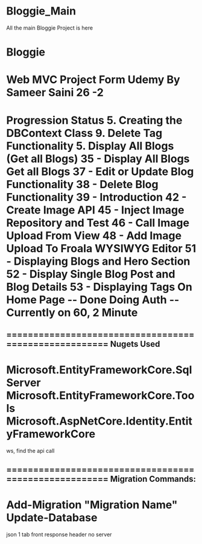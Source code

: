 # Bloggie_Main
All the main Bloggie Project is here


# Bloggie
Web MVC Project Form Udemy By Sameer Saini
26 -2
=====================================================
Progression Status
5. Creating the DBContext Class
9. Delete Tag Functionality
5. Display All Blogs (Get all Blogs)
35 - Display All Blogs Get all Blogs
37 - Edit or Update Blog Functionality
38 - Delete Blog Functionality
39 - Introduction
42 - Create Image API
45 - Inject Image Repository and Test
46 - Call Image Upload From View
48 - Add Image Upload To Froala WYSIWYG Editor
51 - Displaying Blogs and Hero Section
52 - Display Single Blog Post and Blog Details
53 - Displaying Tags On Home Page -- Done
Doing Auth -- Currently on 60, 2 Minute
=====================================================

======================================================
Nugets Used
------------------------------------------------------
Microsoft.EntityFrameworkCore.SqlServer
Microsoft.EntityFrameworkCore.Tools
Microsoft.AspNetCore.Identity.EntityFrameworkCore
======================================================


ws, find the api call

======================================================
Migration Commands:
------------------------------------------------------
Add-Migration "Migration Name"
Update-Database
======================================================





json 1 tab front
response header no server
